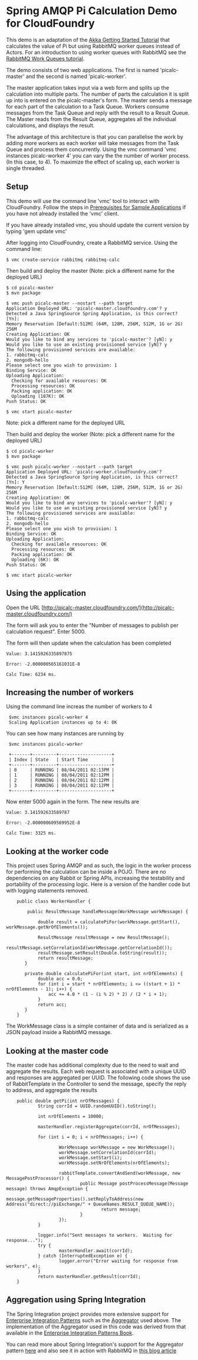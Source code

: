 # Spring AMQP Pi Calculation Demo for CloudFoundry

This demo is an adaptation of the [Akka Getting Started Tutorial](http://akka.io/docs/akka/1.1.1/intro/getting-started-first-scala.html) that calculates the value of Pi but using RabbitMQ worker queues instead of Actors.  For an introduction to using worker queues with RabbitMQ see the [RabbitMQ Work Queues tutorial](http://www.rabbitmq.com/tutorials/tutorial-two-java.html).  

The demo consists of two web applications.  The first is named 'picalc-master' and the second is named 'picalc-worker'.  

The master application takes input via a web form and splits up the calculation into multiple parts.  The number of parts the calculation it is split up into is entered on the picalc-master's form.  The master sends a message for each part of the calculation to a Task Queue.  Workers consume messages from the Task Queue and reply with the result to a Result Queue.  The Master reads from the Result Queue, aggregates all the individual calculations, and displays the result.

The advantage of this architecture is that you can parallelise the work by adding more workers as each worker will take messages from the Task Queue and process them concurrently.  Using the vmc command 'vmc instances picalc-worker 4' you can vary the the number of worker process. (In this case, to 4).  To maximize the effect of scaling up, each worker is single threaded.

## Setup

This demo will use the command line 'vmc' tool to interact with CloudFoundry.  Follow the steps in [Prerequisites for Sample Applications](https://github.com/SpringSource/cloudfoundry-samples/wiki/Prerequisites-for-Sample-Applications) if you have not already installed the 'vmc' client. 

If you have already installed vmc, you should update the current version by typing 'gem update vmc'

After logging into CloudFoundry, create a RabbitMQ service.  Using the command line:

    $ vmc create-service rabbitmq rabbitmq-calc
    
    
Then build and deploy the master (Note: pick a different name for the deployed URL)

    $ cd picalc-master
    $ mvn package
    
    $ vmc push picalc-master --nostart --path target
    Application Deployed URL: 'picalc-master.cloudfoundry.com'? y
    Detected a Java SpringSource Spring Application, is this correct? [Yn]:
    Memory Reservation [Default:512M] (64M, 128M, 256M, 512M, 1G or 2G) 256M
    Creating Application: OK
    Would you like to bind any services to 'picalc-master'? [yN]: y
    Would you like to use an existing provisioned service [yN]? y
    The following provisioned services are available:
    1. rabbitmq-calc
    2. mongodb-hello
    Please select one you wish to provision: 1
    Binding Service: OK
    Uploading Application:
      Checking for available resources: OK
      Processing resources: OK
      Packing application: OK
      Uploading (187K): OK
    Push Status: OK    
    
    $ vmc start picalc-master

Note: pick a different name for the deployed URL


Then build and deploy the worker (Note: pick a different name for the deployed URL)

    $ cd picalc-worker
    $ mvn package
    
    $ vmc push picalc-worker --nostart --path target
    Application Deployed URL: 'picalc-worker.cloudfoundry.com'?
    Detected a Java SpringSource Spring Application, is this correct? [Yn]: Y
    Memory Reservation [Default:512M] (64M, 128M, 256M, 512M, 1G or 2G) 256M
    Creating Application: OK
    Would you like to bind any services to 'picalc-worker'? [yN]: y
    Would you like to use an existing provisioned service [yN]? y
    The following provisioned services are available:
    1. rabbitmq-calc
    2. mongodb-hello
    Please select one you wish to provision: 1
    Binding Service: OK
    Uploading Application:
      Checking for available resources: OK
      Processing resources: OK
      Packing application: OK
      Uploading (6K): OK
    Push Status: OK
    
    $ vmc start picalc-worker
    
## Using the application

Open the URL [http://picalc-master.cloudfoundry.com/](http://picalc-master.cloudfoundry.com/)

The form will ask you to enter the "Number of messages to publish per calculation request".  Enter 5000.

The form will then update when the calculation has been completed

    Value: 3.1415926335897875

    Error: -2.000000565161031E-8

    Calc Time: 6234 ms.
    
    
## Increasing the number of workers

Using the command line increas the number of workers to 4

     $vmc instances picalc-worker 4
     Scaling Application instances up to 4: OK
     
You can see how many instances are running by

     $vmc instances picalc-worker
     
     +-------+---------+--------------------+
     | Index | State   | Start Time         |
     +-------+---------+--------------------+
     | 0     | RUNNING | 08/04/2011 02:13PM |
     | 1     | RUNNING | 08/04/2011 02:12PM |
     | 2     | RUNNING | 08/04/2011 02:12PM |
     | 3     | RUNNING | 08/04/2011 02:12PM |  
     +-------+---------+--------------------+
     
Now enter 5000 again in the form.  The new results are
    
    Value: 3.141592633589787

    Error: -2.000000609569952E-8

    Calc Time: 3325 ms.
    
## Looking at the worker code

This project uses Spring AMQP and as such, the logic in the worker process for performing the calculation can be inside a POJO.  There are no dependencies on any Rabbit or Spring APIs, increasing the testability and portability of the processing logic.  Here is a version of the handler code but with logging statements removed.

        public class WorkerHandler {

            public ResultMessage handleMessage(WorkMessage workMessage) {

                double result = calculatePiFor(workMessage.getStart(), workMessage.getNrOfElements());

                ResultMessage resultMessage = new ResultMessage();
                resultMessage.setCorrelationId(workMessage.getCorrelationId());
                resultMessage.setResult(Double.toString(result));               
                return resultMessage;
           }
        
           private double calculatePiFor(int start, int nrOfElements) {
                double acc = 0.0;
                for (int i = start * nrOfElements; i <= ((start + 1) * nrOfElements - 1); i++) {
                    acc += 4.0 * (1 - (i % 2) * 2) / (2 * i + 1);
                }
                return acc;
           }
        }
        
The WorkMessage class is a simple container of data and is serialized as a JSON payload inside a RabbitMQ message.      

## Looking at the master code

The master code has additional complexity due to the need to wait and aggregate the results.  Each web request is associated with a unique UUID and responses are aggregated per UUID.  The following code shows the use of RabbitTemplate in the Controller to send the message, specify the reply to address, and aggregate the results


        public double getPi(int nrOfMessages) {
                String corrId = UUID.randomUUID().toString();
                
                int nrOfElements = 10000;
                
                masterHandler.registerAggregate(corrId, nrOfMessages);
                
                for (int i = 0; i < nrOfMessages; i++) {
                        
                        WorkMessage workMessage = new WorkMessage();
                        workMessage.setCorrelationId(corrId);
                        workMessage.setStart(i);
                        workMessage.setNrOfElements(nrOfElements);
                        
                        rabbitTemplate.convertAndSend(workMessage, new MessagePostProcessor() {                         
                                public Message postProcessMessage(Message message) throws AmqpException {
                                        message.getMessageProperties().setReplyToAddress(new Address("direct://piExchange/" + QueueNames.RESULT_QUEUE_NAME));
                                        return message;
                                }
                        });
                }
                
                logger.info("Sent messages to workers.  Waiting for response...");
                try {
                        masterHandler.await(corrId);
                } catch (InterruptedException e) {
                        logger.error("Error waiting for response from workers", e);
                }
                return masterHandler.getResult(corrId);
        }

## Aggregation using Spring Integration

The Spring Integration project provides more extensive support for [Enterprise Integration Patterns](http://www.eaipatterns.com/) such as the [Aggregator](http://www.eaipatterns.com/Aggregator.html) used above.  The implementation of the Aggregator used in this code was derived from that available in the [Enterprise Integration Patterns Book](http://amazon.com/o/asin/0321200683/ref=nosim/enterpriseint-20).

You can read more about Spring Integration's support for the Aggregator pattern [here](http://static.springsource.org/spring-integration/reference/htmlsingle/#aggregator) and also see it in action with RabbitMQ in [this blog article](http://krams915.blogspot.com/2011/03/spring-integration-2-integrating.html)

